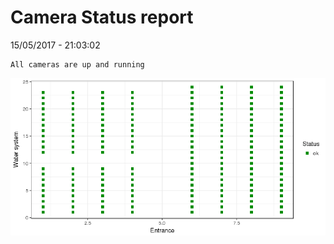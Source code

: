 Camera Status report
================
15/05/2017 - 21:03:02

    All cameras are up and running

![](camreport_files/figure-markdown_github/unnamed-chunk-2-1.png)

